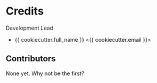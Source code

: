 # Credits

Development Lead

* {{ cookiecutter.full_name }} <{{ cookiecutter.email }}>

Contributors
------------

None yet. Why not be the first?
